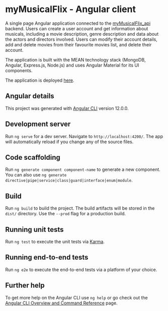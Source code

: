 # myMusicalFlix - Angular client

A single page Angular application connected to the [myMusicalFlix_api](https://github.com/hylee-vx/myMusicalFlix_api) backend. Users can create a user account and get information about musicals, including a movie description, genre description and data about the actors and directors involved. Users can modify their account details, add and delete movies from their favourite movies list, and delete their account.

The application is built with the MEAN technology stack (MongoDB, Angular, Express.js, Node.js) and uses Angular Material for its UI components.

The application is deployed [here](https://hylee-vx.github.io/myMusicalFlix_angular/).
## Angular details

This project was generated with [Angular CLI](https://github.com/angular/angular-cli) version 12.0.0.

## Development server

Run `ng serve` for a dev server. Navigate to `http://localhost:4200/`. The app will automatically reload if you change any of the source files.

## Code scaffolding

Run `ng generate component component-name` to generate a new component. You can also use `ng generate directive|pipe|service|class|guard|interface|enum|module`.

## Build

Run `ng build` to build the project. The build artifacts will be stored in the `dist/` directory. Use the `--prod` flag for a production build.

## Running unit tests

Run `ng test` to execute the unit tests via [Karma](https://karma-runner.github.io).

## Running end-to-end tests

Run `ng e2e` to execute the end-to-end tests via a platform of your choice.

## Further help

To get more help on the Angular CLI use `ng help` or go check out the [Angular CLI Overview and Command Reference](https://angular.io/cli) page.
